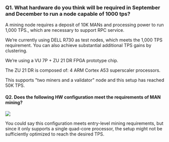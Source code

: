 ### Q1. What hardware do you think will be required in September and December to run a node capable of 1000 tps?

A mining node requires a deposit of 10K MANs and processing power to run 1,000 TPS., which are necessary to support RPC service.

We’re currently using DELL R730 as test nodes, which meets the 1,000 TPS requirement. You can also achieve substantial additional TPS gains by clustering.

We’re using a VU 7P + ZU 21 DR FPGA prototype chip. 

The ZU 21 DR is composed of: 4 ARM Cortex A53  superscaler processors. 

This supports "two miners and a validator" node and this setup has reached 50K TPS.




#### Q2. Does the following HW configuration meet the requirements of MAN mining?

![](https://i.imgur.com/nMjmxdj.png)

You could say this configuration meets entry-level mining requirements, but since it only supports a single quad-core processor, the setup might not be sufficiently optimized to reach the desired TPS. 